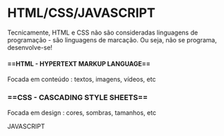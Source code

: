 # **HTML/CSS/JAVASCRIPT**


Tecnicamente, HTML e CSS não são consideradas linguagens de programação - são linguagens de marcação.
	Ou seja, não se programa, desenvolve-se!


#### ==HTML - HYPERTEXT MARKUP LANGUAGE==

Focada em conteúdo : textos, imagens, vídeos, etc

### ==CSS - CASCADING STYLE SHEETS==

Focada em design : cores, sombras, tamanhos, etc 

JAVASCRIPT